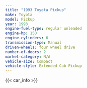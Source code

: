 ```yaml
---
title: "1993 Toyota Pickup"
make: Toyota
model: Pickup
year: 1993
engine-fuel-type: regular unleaded
engine-hp: 150
engine-cylinders: 6
transmission-type: Manual
driven-wheels: four wheel drive
number-of-doors: 2
market-category: N/A
vehicle-size: Compact
vehicle-style: Extended Cab Pickup
---
```


{{< car_info >}}
